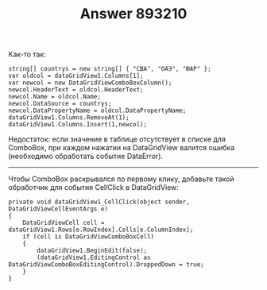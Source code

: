 ﻿---
title: "Answer 893210"
se.owner.user_id: 240512
se.owner.display_name: "MSDN.WhiteKnight"
se.owner.link: "https://ru.stackoverflow.com/users/240512/msdn-whiteknight"
se.answer_id: 893210
se.question_id: 892866
se.post_type: answer
se.score: 2
se.is_accepted: True
---
<p>Как-то так:</p>

<pre><code>string[] countrys = new string[] { "США", "ОАЭ", "ЮАР" };            
var oldcol = dataGridView1.Columns[1];
var newcol = new DataGridViewComboBoxColumn();
newcol.HeaderText = oldcol.HeaderText;
newcol.Name = oldcol.Name;
newcol.DataSource = countrys;
newcol.DataPropertyName = oldcol.DataPropertyName;  
dataGridView1.Columns.RemoveAt(1);
dataGridView1.Columns.Insert(1,newcol);
</code></pre>

<p>Недостаток: если значение в таблице отсутствует в списке для ComboBox, при каждом нажатии на DataGridView валится ошибка (необходимо обработать событие DataError).</p>

<hr>

<p>Чтобы ComboBox раскрывался по первому клику, добавьте такой обработчик для события CellClick в DataGridView:</p>

<pre><code>private void dataGridView1_CellClick(object sender, DataGridViewCellEventArgs e)
{
    DataGridViewCell cell = dataGridView1.Rows[e.RowIndex].Cells[e.ColumnIndex];
    if (cell is DataGridViewComboBoxCell)
    {                
        dataGridView1.BeginEdit(false);
        (dataGridView1.EditingControl as DataGridViewComboBoxEditingControl).DroppedDown = true;                
    }
}
</code></pre>

